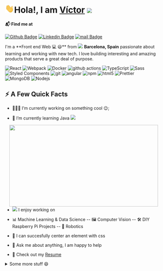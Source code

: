 <h1>  <img  src="https://raw.githubusercontent.com/ABSphreak/ABSphreak/master/gifs/Hi.gif"  width="30px">Hola!, I am <a  href="http://code.victorpiella.com">Víctor</a>  <img  src="https://emojis.slackmojis.com/emojis/images/1531849430/4246/blob-sunglasses.gif?1531849430"  width="30px"></h1>


#### 📬 Find me at
[![Github Badge](http://img.shields.io/badge/-Github-black?style=flat-square&logo=github&link=https://github.com/Defcon27/)](https://github.com/Defcon27/)
[![Linkedin Badge](https://img.shields.io/badge/-LinkedIn-blue?style=flat-square&logo=Linkedin&logoColor=white&link=https://www.linkedin.com/in/victorpiella/)](https://www.linkedin.com/in/victorpiella)
[![mail Badge](https://img.shields.io/badge/-Mail-d14836?style=flat-square&logo=Gmail&logoColor=white&link=mailto:info@victorpiella.com)](mailto:info@victorpiella.com)

  <p>I'm a **Front end Web 💻 😃** from <img src="https://upload.wikimedia.org/wikipedia/commons/thumb/c/ce/Flag_of_Catalonia.svg/800px-Flag_of_Catalonia.svg.png" width="13"/> <b>Barcelona, Spain</b> passionate about learning and working with new tech. I love building interesting and amazing products that serve a great deal of purpose. <br/>
<p>
  <img alt="React" src="https://img.shields.io/badge/-React-45b8d8?style=flat-square&logo=react&logoColor=white" />
  <img alt="Webpack" src="https://img.shields.io/badge/-Webpack-8DD6F9?style=flat-square&logo=webpack&logoColor=white" /> 
  <img alt="Docker" src="https://img.shields.io/badge/-Docker-46a2f1?style=flat-square&logo=docker&logoColor=white" />
  <img alt="github actions" src="https://img.shields.io/badge/-Github_Actions-2088FF?style=flat-square&logo=github-actions&logoColor=white" />
  <img alt="TypeScript" src="https://img.shields.io/badge/-TypeScript-007ACC?style=flat-square&logo=typescript&logoColor=white" />
  <img alt="Sass" src="https://img.shields.io/badge/-Sass-CC6699?style=flat-square&logo=sass&logoColor=white" />
  <img alt="Styled Components" src="https://img.shields.io/badge/-Styled_Components-db7092?style=flat-square&logo=styled-components&logoColor=white" />
  <img alt="git" src="https://img.shields.io/badge/-Git-F05032?style=flat-square&logo=git&logoColor=white" />
  <img alt="angular" src="https://img.shields.io/badge/-Angular-DD0031?style=flat-square&logo=angular&logoColor=white" />
  <img alt="npm" src="https://img.shields.io/badge/-NPM-CB3837?style=flat-square&logo=npm&logoColor=white" />
  <img alt="html5" src="https://img.shields.io/badge/-HTML5-E34F26?style=flat-square&logo=html5&logoColor=white" />
  <img alt="Prettier" src="https://img.shields.io/badge/-Prettier-F7B93E?style=flat-square&logo=prettier&logoColor=white" />
  <img alt="MongoDB" src="https://img.shields.io/badge/-MongoDB-13aa52?style=flat-square&logo=mongodb&logoColor=white" />
  <img alt="Nodejs" src="https://img.shields.io/badge/-Nodejs-43853d?style=flat-square&logo=Node.js&logoColor=white" />
</p>

  

## ⚡️ A Few Quick Facts

  

- 👨🏽‍💻 I’m currently working on something cool  😉;

- 🌱 I’m currently learning Java <img  src="https://emojis.slackmojis.com/emojis/images/1450733280/232/java.png"  width="30">

<img  width="490"  height="270"  src="https://media.giphy.com/media/9B8wYztAoe1zO/source.gif"  align=right>

  

-  <img  src="https://media.giphy.com/media/WUlplcMpOCEmTGBtBW/giphy.gif"  width="30"> I enjoy working on

- 📊 Machine Learning & Data Science
-- 🖼 Computer Vision
-- 🛠 DIY Raspberry Pi Projects
-- 🤖 Robotics
- 🤔 I can succesfully center an element with css
- 💬 Ask me about anything, I am happy to help
- 📙 Check out my [Resume](https://github.com/Defcon27/Defcon27/blob/master/Hemanth%20Kollipara.pdf)


  
<details>

<summary>Some more stuff 😄</summary>

### 🚀 Quick Stats
<p align="center">
<img align="center" src="https://github-readme-stats.vercel.app/api?username=VictorPiella&show_icons=true&line_height=21" alt="VictorPiella's Github Stats" />
<img align="center" src="https://github-readme-stats.vercel.app/api/top-langs/?username=VictorPiella&theme=default&line_height=27&layout=compact" />
</p>


![Profile Views](https://komarev.com/ghpvc/?username=VictorPiella)


<details>
<summary> 💥 Working on </summary>
<br>
<p align="center">

</p>
</details>

<hr>

<h2  align="center">💻 Check Out My Repos ⬇️ </h2>
